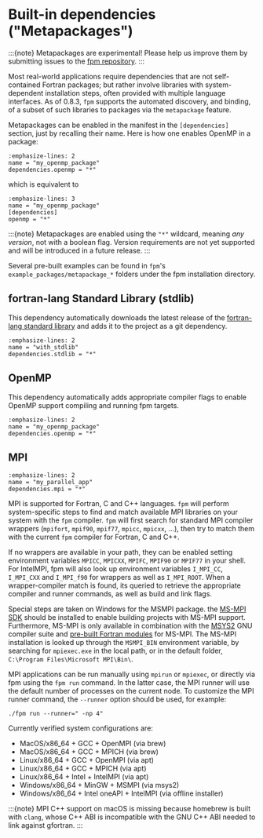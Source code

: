 # Built-in dependencies ("Metapackages")

:::{note}
Metapackages are experimental! Please help us improve them by submitting issues to the [fpm repository](https://github.com/fortran-lang/fpm).
:::

Most real-world applications require dependencies that are not self-contained Fortran packages; but rather involve libraries with system-dependent installation steps, often provided with multiple language interfaces.
As of 0.8.3, `fpm` supports the automated discovery, and binding, of a subset of such libraries to packages via the `metapackage` feature.

Metapackages can be enabled in the manifest in the `[dependencies]` section, just by recalling their name. Here is how one enables OpenMP in a package:

```{code-block} toml
:emphasize-lines: 2
name = "my_openmp_package"
dependencies.openmp = "*"
```

which is equivalent to

```{code-block} toml
:emphasize-lines: 3
name = "my_openmp_package"
[dependencies]
openmp = "*"
```

:::{note}
Metapackages are enabled using the `"*"` wildcard, meaning _any version_, not with a boolean flag. Version requirements are not yet supported and will be introduced in a future release.
:::

Several pre-built examples can be found in `fpm`'s `example_packages/metapackage_*` folders under the fpm installation directory.

## fortran-lang Standard Library (stdlib)

This dependency automatically downloads the latest release of the [fortran-lang standard library](https://stdlib.fortran-lang.org) and adds it to the project as a git dependency.

```{code-block} toml
:emphasize-lines: 2
name = "with_stdlib"
dependencies.stdlib = "*"
```

## OpenMP

This dependency automatically adds appropriate compiler flags to enable OpenMP support compiling and running fpm targets.

```{code-block} toml
:emphasize-lines: 2
name = "my_openmp_package"
dependencies.openmp = "*"
```

## MPI

```{code-block} toml
:emphasize-lines: 2
name = "my_parallel_app"
dependencies.mpi = "*"
```

MPI is supported for Fortran, C and C++ languages. `fpm` will perform system-specific steps to find and match available MPI libraries on your system with the `fpm` compiler.
`fpm` will first search for standard MPI compiler wrappers (`mpifort`, `mpif90`, `mpif77`, `mpicc`, `mpicxx`, ...), then try to match them with the current `fpm` compiler for Fortran, C and C++.

If no wrappers are available in your path, they can be enabled setting environment variables `MPICC`, `MPICXX`, `MPIFC`, `MPIF90` or `MPIF77` in your shell.
For IntelMPI, fpm will also look up environment variables `I_MPI_CC`, `I_MPI_CXX` and `I_MPI_f90` for wrappers as well as `I_MPI_ROOT`.
When a wrapper-compiler match is found, its queried to retrieve the appropriate compiler and runner commands, as well as build and link flags.

Special steps are taken on Windows for the MSMPI package. the [MS-MPI SDK](https://learn.microsoft.com/en-us/message-passing-interface/microsoft-mpi) should be installed to enable building projects with MS-MPI support.
Furthermore, MS-MPI is only available in combination with the [MSYS2](https://www.msys2.org) GNU compiler suite and [pre-built Fortran modules](https://packages.msys2.org/package/mingw-w64-x86_64-msmpi) for MS-MPI.
The MS-MPI installation is looked up through the `MSMPI_BIN` environment variable, by searching for `mpiexec.exe` in the local path, or in the default folder, `C:\Program Files\Microsoft MPI\Bin\`.

MPI applications can be run manually using `mpirun` or `mpiexec`, or directly via fpm using the `fpm run` command. In the latter case, the MPI runner will use the default number of processes on the current node.
To customize the MPI runner command, the `--runner` option should be used, for example:

```{code-block}
./fpm run --runner=" -np 4"
```

Currently verified system configurations are:
- MacOS/x86_64 + GCC + OpenMPI (via brew)
- MacOS/x86_64 + GCC + MPICH (via brew)
- Linux/x86_64 + GCC + OpenMPI (via apt)
- Linux/x86_64 + GCC + MPICH (via apt)
- Linux/x86_64 + Intel + IntelMPI (via apt)
- Windows/x86_64 + MinGW + MSMPI (via msys2)
- Windows/x86_64 + Intel oneAPI + IntelMPI (via offline installer)

:::{note}
MPI C++ support on macOS is missing because homebrew is built with `clang`, whose C++ ABI is incompatible with the GNU C++ ABI needed to link against gfortran.
:::

